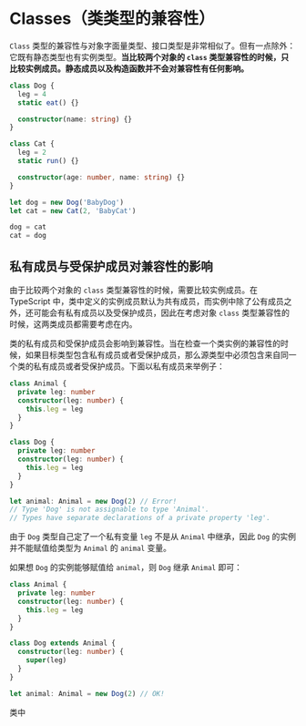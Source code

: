 # Classes（类类型的兼容性）

`Class` 类型的兼容性与对象字面量类型、接口类型是非常相似了。但有一点除外：它既有静态类型也有实例类型。**当比较两个对象的 `class` 类型兼容性的时候，只比较实例成员。静态成员以及构造函数并不会对兼容性有任何影响。**

```typescript
class Dog {
  leg = 4
  static eat() {}

  constructor(name: string) {}
}

class Cat {
  leg = 2
  static run() {}

  constructor(age: number, name: string) {}
}

let dog = new Dog('BabyDog')
let cat = new Cat(2, 'BabyCat')

dog = cat
cat = dog
```

## 私有成员与受保护成员对兼容性的影响

由于比较两个对象的 `class` 类型兼容性的时候，需要比较实例成员。在 TypeScript 中，类中定义的实例成员默认为共有成员，而实例中除了公有成员之外，还可能会有私有成员以及受保护成员，因此在考虑对象 `class` 类型兼容性的时候，这两类成员都需要考虑在内。

类的私有成员和受保护成员会影响到兼容性。当在检查一个类实例的兼容性的时候，如果目标类型包含私有成员或者受保护成员，那么源类型中必须包含来自同一个类的私有成员或者受保护成员。下面以私有成员来举例子：

```ts
class Animal {
  private leg: number
  constructor(leg: number) {
    this.leg = leg
  }
}

class Dog {
  private leg: number
  constructor(leg: number) {
    this.leg = leg
  }
}

let animal: Animal = new Dog(2) // Error!
// Type 'Dog' is not assignable to type 'Animal'.
// Types have separate declarations of a private property 'leg'.
```

由于 `Dog` 类型自己定了一个私有变量 `leg` 不是从 `Animal` 中继承，因此 `Dog` 的实例并不能赋值给类型为  `Animal` 的 `animal` 变量。

如果想 `Dog` 的实例能够赋值给 `animal`，则 `Dog` 继承 `Animal` 即可：

```ts
class Animal {
  private leg: number
  constructor(leg: number) {
    this.leg = leg
  }
}

class Dog extends Animal {
  constructor(leg: number) {
    super(leg)
  }
}

let animal: Animal = new Dog(2) // OK!
```

类中


